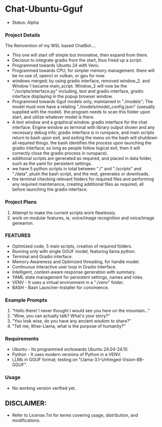 # Chat-Ubuntu-Gguf
- Status: Alpha

### Project Details
The Reinvention of my WSL based ChatBot....
- This one will start off simple but innovative, then expand from there. 
- Decision to integrate gradio from the start, thus freed up a script.
- Programmed towards Ubuntu 24 with Venv.
- Programmed towards CPU, for simpler memory management. there will be no use of, opencl or vulkan, or gpu for now.
- windows merged; by using gradio interface, removed window_2. and Window 1 became main_script. Window_2 will now be the "./scripts/interface.py" including, text and gradio interface, gradio interface displaying in the popup browser window.
- Programmed towards Gguf models only, maintained in "./models"; The model must now have a relating "./models/model_config.json" (useually supplied with the model). the program needs to scan this folder upon start, and utilize whatever model is there.
- A text window and a graphical window. gradio interface for the chat interface. Engine window as terminal with library output shown and any necessary debug info; gradio interface is in runspace, and main scripts return to bash upon exit, and exiting the menu on the bash will shutdown all required things. the bash identifies the process upon launching the gradio interface; so long as people follow logical exit, then it will correctly close the gradio process in runspace). 
- additional scripts are generated as required, and placed in data folder, such as the yaml for persistent settings.
- we have 5 python scripts in total between "./" and "./scripts" and "./data", plush the bash script, and the rest, generates or downloads.
- the terminal checking relevant folders for required files and performing any required maintenance, creating additional files as required, all before launching the gradio interface.

### Project Plans
1. Attempt to make the current scripts work flawlessly.
2. work on modular features, ie, voice/image recognition and voice/image genearion. 

### FEATURES
- Optimized code, 5 main scripts, creation of required folders.
- Running only with single GGUF model, featuring llama python.
- Terminal and Gradio interface.
- Memory Awareness and Optimized threading, for handle model.
- Continuous interactive user loop in Gradio Interface.
- Intelligent, context-aware response generation with summary.
- YAML state management for persistent settings, names and roles.
- VENV - It uses a virtual environment in a "./venv" folder.
- BASH - Bash Launcher-Installer for convinience. 

### Example Prompts
1) "Hello there! I never thought I would see you here on the mountain..."
2) "Wow, you can actually talk? What's your story?"
3) "You look wise, do you have any ancient wisdom to share?"
4) "Tell me, Wise-Llama, what is the purpose of humanity?"

### Requirements
- Ubuntu - Its programmed on/towards Ubuntu 24.04-24.10.
- Python - It uses modern versions of Python in a VENV.
- LLMs in GGUF format; testing on "Llama-3.1-Unhinged-Vision-8B-GGUF".

### Usage
- No working version verified yet.

## DISCLAIMER:
- Refer to License.Txt for terms covering usage, distribution, and modifications.
